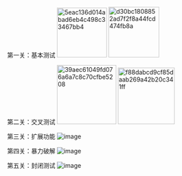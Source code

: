 第一关：基本测试
<img width="116" alt="5eac136d014abad6eb4c498c33467bb4" src="https://github.com/user-attachments/assets/4b50a4f1-cb15-4edc-a6aa-991cb4d41f2d">
<img width="118" alt="d30bc1808852ad7f2f8a44fcd474fb8a" src="https://github.com/user-attachments/assets/4e7b2520-c375-4cf5-afb7-14c7b9cd48a6">

第二关：交叉测试
<img width="138" alt="39aec61049fd076a6a7c8c70cfbe5208" src="https://github.com/user-attachments/assets/621f0076-c71c-4a5d-9010-6cc08630d147">
<img width="132" alt="f88dabcd9cf85daab269a42b20c341ff" src="https://github.com/user-attachments/assets/a7c5f60c-f084-4b3b-b455-196f1f19f4f4">

第三关：扩展功能
![image](https://github.com/user-attachments/assets/1db5a6bd-f534-4169-b7aa-a7c371c06b85)

第四关：暴力破解
![image](https://github.com/user-attachments/assets/edf82570-a205-42a9-a36a-85a19aa304aa)

第五关：封闭测试
![image](https://github.com/user-attachments/assets/3accaa6f-c2f4-468f-91a6-30f9318eff41)

